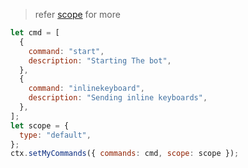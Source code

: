> refer [scope](https://core.telegram.org/bots/api#botcommandscope) for more

```js
let cmd = [
  {
    command: "start",
    description: "Starting The bot",
  },
  {
    command: "inlinekeyboard",
    description: "Sending inline keyboards",
  },
];
let scope = {
  type: "default",
};
ctx.setMyCommands({ commands: cmd, scope: scope });
```
